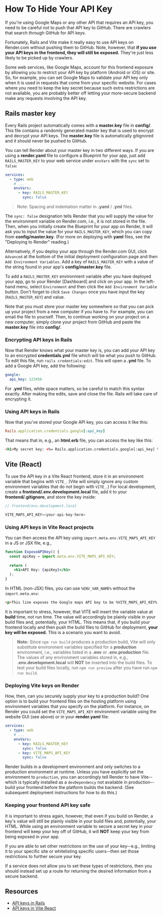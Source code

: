 # How To Hide Your API Key

If you're using Google Maps or any other API that requires an API key, you need
to be careful not to push that API key to GitHub. There are crawlers that search
through GitHub for API keys.

Fortunately, Rails and Vite make it really easy to use API keys on Render.com
without pushing them to GitHub. Note, however, that **if you use your API keys
in the frontend, they will still be exposed.** They're just less likely to be
picked up by crawlers.

Some web services, like Google Maps, account for this frontend exposure by
allowing you to restrict your API key by platform (Android or iOS) or site. So,
for example, you can set Google Maps to validate your API key only when it is
used in requests that come from your specific website. For cases where you need
to keep the key secret because such extra restrictions are not available, you
are probably better off letting your more-secure backend make any requests
involving the API key.

## Rails master key

Every Rails project automatically comes with a __master.key__ file in
__config/__. This file contains a randomly generated master key that is used to
encrypt and decrypt your API keys. The __master.key__ file is automatically
gitignored and it should never be pushed to GitHub.

You can tell Render about your master key in two different ways. If you are
using a __render.yaml__ file to configure a Blueprint for your app, just add
`RAILS_MASTER_KEY` to your web service under `envVars` with the `sync` set to
`false`:

```yaml
services:
  - type: web
    # ...
    envVars:
      - key: RAILS_MASTER_KEY
        sync: false
```

> Note: Spacing and indentation matter in __.yaml__ / __.yml__ files.

The `sync: false` designation tells Render that you will supply the value for
the environment variable on Render.com, i.e., it is not stored in the file.
Then, when you initially create the Blueprint for your app on Render, it will
ask you to input the value for your `RAILS_MASTER_KEY`, which you can copy from
__config/master.key__. (For more on deploying with __yaml__ files, see the
"Deploying to Render" reading.)

Alternatively, if you deploy your app through the Render.com GUI, click
`Advanced` at the bottom of the initial deployment configuration page and then
`Add Environment Variables`. Add a key of `RAILS_MASTER_KEY` with a value of the
string found in your app's __config/master.key__ file.

To add a `RAILS_MASTER_KEY` environment variable after you have deployed your
app, go to your Render [Dashboard] and click on your app. In the left-hand menu,
select `Environment` and then click the `Add Environment Variable` button. Don't
forget to click `Save Changes` once you have input the key (`RAILS_MASTER_KEY`)
and value.

Note that you must store your master key somewhere so that you can pick up your
project from a new computer if you have to. For example, you can email the file
to yourself. Then, to continue working on your project on a new computer, simply
clone your project from GitHub and paste the __master.key__ file into
__config/__.

### Encrypting API keys in Rails

Now that Render knows what your master key is, you can add your API key to an
encrypted __credentials.yml__ file which will be what you push to GitHub. To
edit this file, run `rails credentials:edit`. This will open a __.yml__ file. To
add a Google API key, add the following:

```yml
google:
  api_key: 123456
```

 For __.yml__ files, white space matters, so be careful to match this syntax
 exactly. After making the edits, save and close the file. Rails will take
 care of encrypting it.

### Using API keys in Rails

 Now that you've stored your Google API key, you can access it like this:

 ```ruby
Rails.application.credentials.google[:api_key]
 ```

That means that in, e.g., an __html.erb__ file, you can access the key like
this:

```html
<h1>My secret key: <%= Rails.application.credentials.google[:api_key] %></h1>
```

## Vite (React)

To use the API key in a Vite React frontend, store it in an environment variable
that begins with `VITE_`. (Vite will simply ignore any custom environment
variables that do not begin with `VITE_`.) For local development, create a
__frontend/.env.development.local__ file, add it to your
__frontend/.gitignore__, and store the key inside:

```js
// frontend/env.development.local

VITE_MAPS_API_KEY=<your-api-key-here>
```

### Using API keys in Vite React projects

You can then access the API key using `import.meta.env.VITE_MAPS_API_KEY` in a
JS or JSX file, e.g.,

```jsx
function ExposeAPIKey() {
  const apiKey = import.meta.env.VITE_MAPS_API_KEY;
  
  return (
    <h1>API Key: {apiKey}</h1>
  );
}
```

In HTML (non-JSX) files, you can use `%ENV_VAR_NAME%` without the
`import.meta.env`:

```html
<p>This line exposes the Google maps API key to be %VITE_MAPS_API_KEY%.</p>
```

It is important to stress, however, that VITE will insert the variable value at
**build** time, not run time. The value will accordingly be plainly visible in
your build files and, potentially, your HTML. This means that, if you build your
frontend locally and then push the build files to GitHub for deployment, **your
key will be exposed.** This is a scenario you want to avoid.

> **Note:** Since `npm run build` produces a production build, Vite will only
> substitute environment variables specified for a **production** environment,
> i.e., variables listed in a __.env__ or __.env.production__ file. The values
> of any environment variables stored in, e.g., __.env.development.local__ will
> **NOT** be inserted into the build files. To test your build files locally,
> run `npm run preview` after you have run `npm run build`.

### Deploying Vite keys on Render

How, then, can you securely supply your key to a production build? One option is
to build your frontend files on the hosting platform using environment variables
that you specify on the platform. For instance, on Render you could set the
`VITE_MAPS_API_KEY` environment variable using the website GUI (see above) or in
your __render.yaml__ file:

```yaml
services:
  - type: web
    # ...
    envVars:
      - key: RAILS_MASTER_KEY
        sync: false
      - key: VITE_MAPS_API_KEY
        sync: false
```

Render builds in a development environment and only switches to a production
environment at runtime. Unless you have explicitly set the environment to
`production`, you can accordingly tell Render to have Vite--which is typically
installed as a `devDependency` not available in production--build your frontend
before the platform builds the backend. (See subsequent deployment instructions
for how to do this.)

### Keeping your frontend API key safe

It is important to stress again, however, that even if you build on Render, a
key's value will still be plainly visible in your build files and, potentially,
your HTML. While using an environment variable to secure a secret key in your
frontend will keep your key off of GitHub, it will **NOT** keep your key from
being exposed in your app.

If you are able to set other restrictions on the use of your key--e.g., limiting
it to your specific site or whitelisting specific users--then set those
restrictions to further secure your key.

If a service does not allow you to set these types of restrictions, then you
should instead set up a route for returning the desired information from a
secure backend.

## Resources

* [API keys in Rails]
* [API keys in Vite React]

[API keys in Rails]: https://guides.rubyonrails.org/security.html#custom-credentials
[API keys in Vite React]: https://vitejs.dev/guide/env-and-mode
